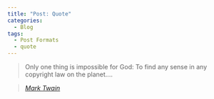 ```yaml
---
title: "Post: Quote"
categories:
  - Blog
tags:
  - Post Formats
  - quote
---
```


> Only one thing is impossible for God: To find any sense in any copyright law on the planet....
  
> <cite><a href="http://www.brainyquote.com/quotes/quotes/m/marktwain163473.html">Mark Twain</a></cite>